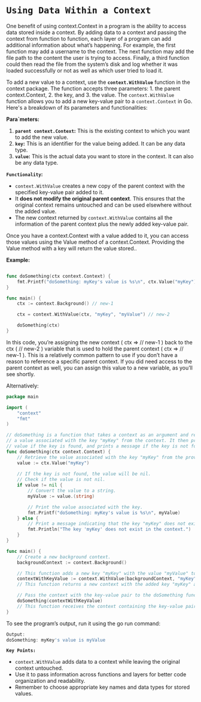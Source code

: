 # `Using Data Within a Context`

One benefit of using context.Context in a program is the ability to access data stored inside a context. By adding data to a context and passing the context from function to function, each layer of a program can add additional information about what’s happening. For example, the first function may add a username to the context. The next function may add the file path to the content the user is trying to access. Finally, a third function could then read the file from the system’s disk and log whether it was loaded successfully or not as well as which user tried to load it.


To add a new value to a context, use the **`context.WithValue`** function in the context package. The function accepts three parameters: 1. the parent context.Context, 2. the key, and 3. the value. 
The `context.WithValue` function allows you to add a new key-value pair to a `context.Context` in Go. Here's a breakdown of its parameters and functionalities:

**Para`meters:**

1. **`parent context.Context`:** This is the existing context to which you want to add the new value.
2. **`key`:** This is an identifier for the value being added. It can be any data type.
3. **`value`:** This is the actual data you want to store in the context. It can also be any data type.

**`Functionality`:**

- `context.WithValue` creates a new copy of the parent context with the specified key-value pair added to it.
- It **does not modify the original parent context**. This ensures that the original context remains untouched and can be used elsewhere without the added value.
- The new context returned by `context.WithValue` contains all the information of the parent context plus the newly added key-value pair.

Once you have a context.Context with a value added to it, you can access those values using the Value method of a context.Context. Providing the Value method with a key will return the value stored..

**Example:**

```go

func doSomething(ctx context.Context) {
	fmt.Printf("doSomething: myKey's value is %s\n", ctx.Value("myKey"))
}

func main() {
	ctx := context.Background() // new-1

	ctx = context.WithValue(ctx, "myKey", "myValue") // new-2

	doSomething(ctx)
}
```

In this code, you’re assigning the new context ( ctx => // new-1 ) back to the ctx ( // new-2 ) variable that is used to hold the parent context ( ctx => // new-1 ). This is a relatively common pattern to use if you don’t have a reason to reference a specific parent context. If you did need access to the parent context as well, you can assign this value to a new variable, as you’ll see shortly.

Alternatively:

```go
package main

import (
	"context"
	"fmt"
)

// doSomething is a function that takes a context as an argument and retrieves
// a value associated with the key "myKey" from the context. It then prints the
// value if the key is found, and prints a message if the key is not found.
func doSomething(ctx context.Context) {
	// Retrieve the value associated with the key "myKey" from the provided context.
	value := ctx.Value("myKey")
	
	// If the key is not found, the value will be nil.
	// Check if the value is not nil.
	if value != nil {
		// Convert the value to a string.
		myValue := value.(string)

		// Print the value associated with the key.
		fmt.Printf("doSomething: myKey's value is %s\n", myValue)
	} else {
		// Print a message indicating that the key "myKey" does not exist in the provided context.
		fmt.Println("The key 'myKey' does not exist in the context.")
	}
}

func main() {
	// Create a new background context.
	backgroundContext := context.Background()

	// This function adds a new key "myKey" with the value "myValue" to the background context.
	contextWithKeyValue := context.WithValue(backgroundContext, "myKey", "myValue")
	// This function returns a new context with the added key "myKey" and value "myValue" to the background context.

	// Pass the context with the key-value pair to the doSomething function.
	doSomething(contextWithKeyValue)
	// This function receives the context containing the key-value pair and uses it.
}

```

To see the program’s output, run it using the go run command:
```go
Output:
doSomething: myKey's value is myValue
```


**`Key Points:`**
- `context.WithValue` adds data to a context while leaving the original context untouched.
- Use it to pass information across functions and layers for better code organization and readability.
- Remember to choose appropriate key names and data types for stored values.
